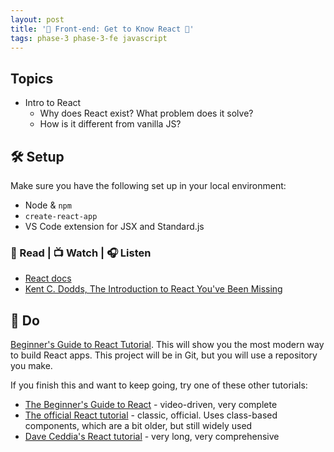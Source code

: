 ```yaml
---
layout: post
title: '🦊 Front-end: Get to Know React 🦊'
tags: phase-3 phase-3-fe javascript
---
```


## Topics

- Intro to React
  - Why does React exist? What problem does it solve?
  - How is it different from vanilla JS?

## 🛠️ Setup

Make sure you have the following set up in your local environment:

- Node & `npm`
- `create-react-app`
- VS Code extension for JSX and Standard.js

### 📖 Read | 📺 Watch | 🎧 Listen

- [React docs](https://reactjs.org/docs/getting-started.html)
- [Kent C. Dodds, The Introduction to React You've Been Missing](https://www.youtube.com/watch?v=SAIdyBFHfVU)

## 🎯 Do

[Beginner's Guide to React Tutorial](https://welearncode.com/beginners-guide-react-2020/). This will show you the most modern way to build React apps. This project will be in Git, but you will use a repository you make.

If you finish this and want to keep going, try one of these other tutorials:

- [The Beginner's Guide to React](https://egghead.io/courses/the-beginner-s-guide-to-react) - video-driven, very complete
- [The official React tutorial](https://reactjs.org/tutorial/tutorial.html) - classic, official. Uses class-based components, which are a bit older, but still widely used
- [Dave Ceddia's React tutorial](https://daveceddia.com/react-getting-started-tutorial/) - very long, very comprehensive